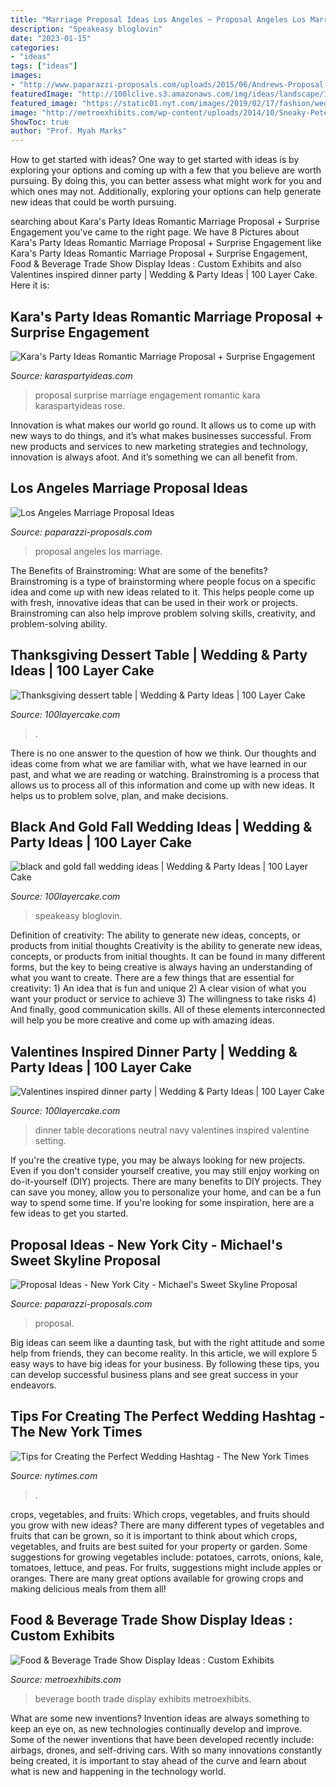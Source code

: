 ```yaml
---
title: "Marriage Proposal Ideas Los Angeles ~ Proposal Angeles Los Marriage"
description: "Speakeasy bloglovin"
date: "2023-01-15"
categories:
- "ideas"
tags: ["ideas"]
images:
- "http://www.paparazzi-proposals.com/uploads/2015/06/Andrews-Proposal-20.jpg"
featuredImage: "http://100lclive.s3.amazonaws.com/img/ideas/landscape/167428.jpg?a=1592998848.0299"
featured_image: "https://static01.nyt.com/images/2019/02/17/fashion/weddings/17hashtag1/17hashtag1-articleLarge.jpg?quality=90&amp;auto=webp"
image: "http://metroexhibits.com/wp-content/uploads/2014/10/Sneaky-Petes-Food-Beverage.jpg"
ShowToc: true
author: "Prof. Myah Marks"
---
```



How to get started with ideas?
One way to get started with ideas is by exploring your options and coming up with a few that you believe are worth pursuing. By doing this, you can better assess what might work for you and which ones may not. Additionally, exploring your options can help generate new ideas that could be worth pursuing.

	

		
searching about Kara&#039;s Party Ideas Romantic Marriage Proposal + Surprise Engagement you've came to the right page. We have 8 Pictures about Kara&#039;s Party Ideas Romantic Marriage Proposal + Surprise Engagement like Kara&#039;s Party Ideas Romantic Marriage Proposal + Surprise Engagement, Food &amp; Beverage Trade Show Display Ideas : Custom Exhibits and also Valentines inspired dinner party | Wedding &amp; Party Ideas | 100 Layer Cake. Here it is:
		
    
## Kara&#039;s Party Ideas Romantic Marriage Proposal + Surprise Engagement

<img loading=lazy src="https://karaspartyideas.com/wp-content/uploads/2019/01/Romantic-Marriage-Proposal-Surprise-Engagement-Party-via-Karas-Party-Ideas-KarasPartyIdeas.com8_.jpg" onerror="this.onerror=null;this.src='https://tse2.mm.bing.net/th?id=OIP.v-LYlbmhvgScdSiigcrWrwHaJ3&amp;pid=15.1';" alt="Kara&#039;s Party Ideas Romantic Marriage Proposal + Surprise Engagement">

_Source: karaspartyideas.com_

>proposal surprise marriage engagement romantic kara karaspartyideas rose. 

	

Innovation is what makes our world go round. It allows us to come up with new ways to do things, and it’s what makes businesses successful. From new products and services to new marketing strategies and technology, innovation is always afoot. And it’s something we can all benefit from.

    
## Los Angeles Marriage Proposal Ideas

<img loading=lazy src="http://www.paparazzi-proposals.com/uploads/2015/06/Andrews-Proposal-20.jpg" onerror="this.onerror=null;this.src='https://tse1.mm.bing.net/th?id=OIP.COMHJDYTqOjBUXFWa8dpCQHaE7&amp;pid=15.1';" alt="Los Angeles Marriage Proposal Ideas">

_Source: paparazzi-proposals.com_

>proposal angeles los marriage. 

	

The Benefits of Brainstroming: What are some of the benefits?
Brainstroming is a type of brainstorming where people focus on a specific idea and come up with new ideas related to it. This helps people come up with fresh, innovative ideas that can be used in their work or projects. Brainstroming can also help improve problem solving skills, creativity, and problem-solving ability.

    
## Thanksgiving Dessert Table | Wedding &amp; Party Ideas | 100 Layer Cake

<img loading=lazy src="http://100lclive.s3.amazonaws.com/img/ideas/landscape/167428.jpg?a=1592998848.0299" onerror="this.onerror=null;this.src='https://tse4.mm.bing.net/th?id=OIP.vg9nnu59rqXgaA_twtQG6wHaLH&amp;pid=15.1';" alt="Thanksgiving dessert table | Wedding &amp; Party Ideas | 100 Layer Cake">

_Source: 100layercake.com_

>. 

	

There is no one answer to the question of how we think. Our thoughts and ideas come from what we are familiar with, what we have learned in our past, and what we are reading or watching. Brainstroming is a process that allows us to process all of this information and come up with new ideas. It helps us to problem solve, plan, and make decisions.

    
## Black And Gold Fall Wedding Ideas | Wedding &amp; Party Ideas | 100 Layer Cake

<img loading=lazy src="http://100lclive.s3.amazonaws.com/img/ideas/landscape/162975.jpg?a=1621550353.4677" onerror="this.onerror=null;this.src='https://tse4.mm.bing.net/th?id=OIP.z960n0VttmvpMavJbK3plgHaLH&amp;pid=15.1';" alt="black and gold fall wedding ideas | Wedding &amp; Party Ideas | 100 Layer Cake">

_Source: 100layercake.com_

>speakeasy bloglovin. 

	

Definition of creativity: The ability to generate new ideas, concepts, or products from initial thoughts
Creativity is the ability to generate new ideas, concepts, or products from initial thoughts. It can be found in many different forms, but the key to being creative is always having an understanding of what you want to create. There are a few things that are essential for creativity: 1) An idea that is fun and unique 2) A clear vision of what you want your product or service to achieve 3) The willingness to take risks 4) And finally, good communication skills. All of these elements interconnected will help you be more creative and come up with amazing ideas.

    
## Valentines Inspired Dinner Party | Wedding &amp; Party Ideas | 100 Layer Cake

<img loading=lazy src="http://100lclive.s3.amazonaws.com/img/ideas/landscape/171583.jpg?a=1486066116.3321" onerror="this.onerror=null;this.src='https://tse2.mm.bing.net/th?id=OIP.XnPknCaqBBZmGmHbC5OKawHaLH&amp;pid=15.1';" alt="Valentines inspired dinner party | Wedding &amp; Party Ideas | 100 Layer Cake">

_Source: 100layercake.com_

>dinner table decorations neutral navy valentines inspired valentine setting. 

	

If you're the creative type, you may be always looking for new projects. Even if you don't consider yourself creative, you may still enjoy working on do-it-yourself (DIY) projects. There are many benefits to DIY projects. They can save you money, allow you to personalize your home, and can be a fun way to spend some time. If you're looking for some inspiration, here are a few ideas to get you started.

    
## Proposal Ideas - New York City - Michael&#039;s Sweet Skyline Proposal

<img loading=lazy src="http://www.paparazzi-proposals.com/uploads/2015/06/8-Central-Park-marriage-proposals-Michael.jpg" onerror="this.onerror=null;this.src='https://tse3.mm.bing.net/th?id=OIP.WtQUZI0nEAq6AMURXL3lJAHaE8&amp;pid=15.1';" alt="Proposal Ideas - New York City - Michael&#039;s Sweet Skyline Proposal">

_Source: paparazzi-proposals.com_

>proposal. 

	

Big ideas can seem like a daunting task, but with the right attitude and some help from friends, they can become reality. In this article, we will explore 5 easy ways to have big ideas for your business. By following these tips, you can develop successful business plans and see great success in your endeavors.

    
## Tips For Creating The Perfect Wedding Hashtag - The New York Times

<img loading=lazy src="https://static01.nyt.com/images/2019/02/17/fashion/weddings/17hashtag1/17hashtag1-articleLarge.jpg?quality=90&amp;auto=webp" onerror="this.onerror=null;this.src='https://tse3.mm.bing.net/th?id=OIP.E16aPEZWLvQSjf1YtswvGAHaLH&amp;pid=15.1';" alt="Tips for Creating the Perfect Wedding Hashtag - The New York Times">

_Source: nytimes.com_

>. 

	

crops, vegetables, and fruits: Which crops, vegetables, and fruits should you grow with new ideas?
There are many different types of vegetables and fruits that can be grown, so it is important to think about which crops, vegetables, and fruits are best suited for your property or garden. Some suggestions for growing vegetables include: potatoes, carrots, onions, kale, tomatoes, lettuce, and peas. For fruits, suggestions might include apples or oranges. There are many great options available for growing crops and making delicious meals from them all!

    
## Food &amp; Beverage Trade Show Display Ideas : Custom Exhibits

<img loading=lazy src="http://metroexhibits.com/wp-content/uploads/2014/10/Sneaky-Petes-Food-Beverage.jpg" onerror="this.onerror=null;this.src='https://tse3.mm.bing.net/th?id=OIP.y8Mj8F4QH6TPVsKD5xkJhwHaGD&amp;pid=15.1';" alt="Food &amp; Beverage Trade Show Display Ideas : Custom Exhibits">

_Source: metroexhibits.com_

>beverage booth trade display exhibits metroexhibits. 

	

What are some new inventions?
Invention ideas are always something to keep an eye on, as new technologies continually develop and improve. Some of the newer inventions that have been developed recently include: airbags, drones, and self-driving cars. With so many innovations constantly being created, it is important to stay ahead of the curve and learn about what is new and happening in the technology world.


